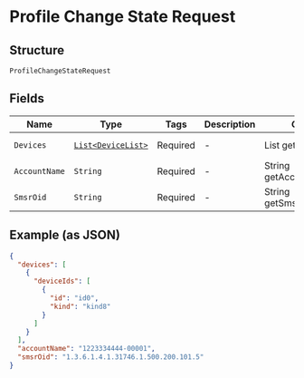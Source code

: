 
# Profile Change State Request

## Structure

`ProfileChangeStateRequest`

## Fields

| Name | Type | Tags | Description | Getter | Setter |
|  --- | --- | --- | --- | --- | --- |
| `Devices` | [`List<DeviceList>`](../../doc/models/device-list.md) | Required | - | List<DeviceList> getDevices() | setDevices(List<DeviceList> devices) |
| `AccountName` | `String` | Required | - | String getAccountName() | setAccountName(String accountName) |
| `SmsrOid` | `String` | Required | - | String getSmsrOid() | setSmsrOid(String smsrOid) |

## Example (as JSON)

```json
{
  "devices": [
    {
      "deviceIds": [
        {
          "id": "id0",
          "kind": "kind8"
        }
      ]
    }
  ],
  "accountName": "1223334444-00001",
  "smsrOid": "1.3.6.1.4.1.31746.1.500.200.101.5"
}
```

